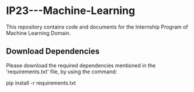 # IP23---Machine-Learning
This repository contains code and documents for the Internship Program of Machine Learning Domain.



## Download Dependencies
Please download the required dependencies mentioned in the 'requirements.txt' file, by using the command:

pip install -r requirements.txt
